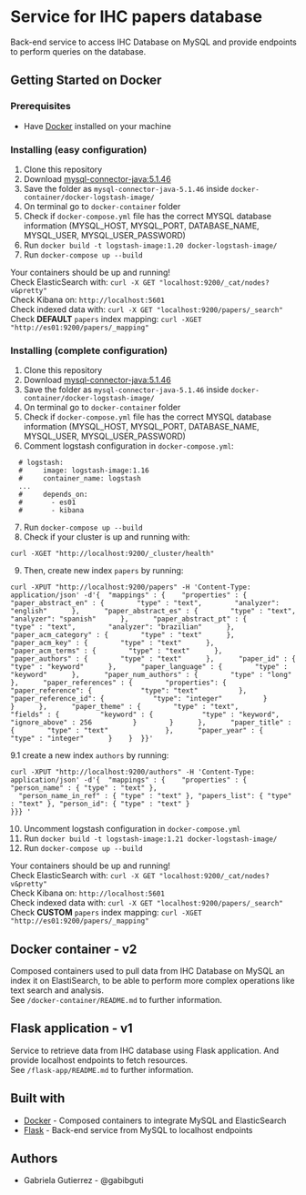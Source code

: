 # Service for IHC papers database 

Back-end service to access IHC Database on MySQL and provide endpoints to perform queries on the database.

## Getting Started on Docker

### Prerequisites
- Have [Docker](https://docs.docker.com/get-docker/) installed on your machine

### Installing (easy configuration)
1. Clone this repository
2. Download [mysql-connector-java:5.1.46](https://jar-download.com/artifacts/mysql/mysql-connector-java/5.1.46/source-code)
3. Save the folder as `mysql-connector-java-5.1.46` inside `docker-container/docker-logstash-image/`
4. On terminal go to `docker-container` folder
5. Check if `docker-compose.yml` file has the correct MYSQL database information (MYSQL_HOST, MYSQL_PORT, DATABASE_NAME, MYSQL_USER, MYSQL_USER_PASSWORD)
6. Run `docker build -t logstash-image:1.20 docker-logstash-image/`
7. Run `docker-compose up --build`

Your containers should be up and running! \
Check ElasticSearch with: `curl -X GET "localhost:9200/_cat/nodes?v&pretty"` \
Check Kibana on: `http://localhost:5601` \
Check indexed data with: `curl -X GET "localhost:9200/papers/_search"` \
Check **DEFAULT** `papers` index mapping: `curl -XGET "http://es01:9200/papers/_mapping"`

### Installing (complete configuration)
1. Clone this repository
2. Download [mysql-connector-java:5.1.46](https://jar-download.com/artifacts/mysql/mysql-connector-java/5.1.46/source-code)
3. Save the folder as `mysql-connector-java-5.1.46` inside `docker-container/docker-logstash-image/`
4. On terminal go to `docker-container` folder
5. Check if `docker-compose.yml` file has the correct MYSQL database information (MYSQL_HOST, MYSQL_PORT, DATABASE_NAME, MYSQL_USER, MYSQL_USER_PASSWORD)
6. Comment logstash configuration in `docker-compose.yml`:
```
  # logstash:
  #     image: logstash-image:1.16
  #     container_name: logstash
  ...
  #     depends_on:
  #       - es01
  #       - kibana
```
7. Run `docker-compose up --build`
8. Check if your cluster is up and running with:
```
curl -XGET "http://localhost:9200/_cluster/health"
```
9. Then, create new index `papers` by running:
```
curl -XPUT "http://localhost:9200/papers" -H 'Content-Type: application/json' -d'{  "mappings" : {    "properties" : {      "paper_abstract_en" : {        "type" : "text",        "analyzer": "english"      },      "paper_abstract_es" : {        "type" : "text",        "analyzer": "spanish"      },      "paper_abstract_pt" : {        "type" : "text",        "analyzer": "brazilian"      },      "paper_acm_category" : {        "type" : "text"      },      "paper_acm_key" : {        "type" : "text"      },      "paper_acm_terms" : {        "type" : "text"      },      "paper_authors" : {        "type" : "text"      },      "paper_id" : {        "type" : "keyword"      },      "paper_language" : {        "type" : "keyword"      },      "paper_num_authors" : {        "type" : "long"      },      "paper_references" : {        "properties": {          "paper_reference": {            "type": "text"          },          "paper_reference_id": {            "type": "integer"          }        }      },      "paper_theme" : {        "type" : "text",        "fields" : {          "keyword" : {            "type" : "keyword",            "ignore_above" : 256          }        }      },      "paper_title" : {        "type" : "text"              },      "paper_year" : {        "type" : "integer"      }    }  }}'
```

9.1 create a new index `authors` by running:

```
curl -XPUT "http://localhost:9200/authors" -H 'Content-Type: application/json' -d'{  "mappings" : {    "properties" : { "person_name" : { "type" : "text" },
  "person_name_in_ref" : { "type" : "text" }, "papers_list": { "type" : "text" }, "person_id": { "type" : "text" }
}}} '      
```

10. Uncomment logstash configuration in `docker-compose.yml`
11. Run `docker build -t logstash-image:1.21 docker-logstash-image/`
12. Run `docker-compose up --build`

Your containers should be up and running! \
Check ElasticSearch with: `curl -X GET "localhost:9200/_cat/nodes?v&pretty"` \
Check Kibana on: `http://localhost:5601` \
Check indexed data with: `curl -X GET "localhost:9200/papers/_search"` \
Check **CUSTOM** `papers` index mapping: `curl -XGET "http://es01:9200/papers/_mapping"`

## Docker container - v2

Composed containers used to pull data from IHC Database on MySQL an index it on ElastiSearch, to be able to perform more complex operations like text search and analysis. \
See `/docker-container/README.md` to further information.

## Flask application - v1

Service to retrieve data from IHC database using Flask application. And provide localhost endpoints to fetch resources. \
See `/flask-app/README.md` to further information.

## Built with
- [Docker](https://www.docker.com/) - Composed containers to integrate MySQL and ElasticSearch
- [Flask](https://flask.palletsprojects.com/en/1.1.x/) - Back-end service from MySQL to localhost endpoints

## Authors
- Gabriela Gutierrez - @gabibguti